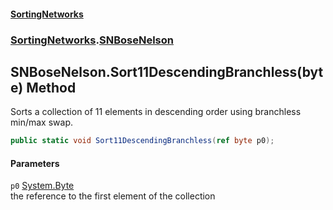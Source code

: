#### [SortingNetworks](index.md 'index')
### [SortingNetworks](SortingNetworks.md 'SortingNetworks').[SNBoseNelson](SortingNetworks_SNBoseNelson.md 'SortingNetworks.SNBoseNelson')
## SNBoseNelson.Sort11DescendingBranchless(byte) Method
Sorts a collection of 11 elements in descending order using branchless min/max swap.  
```csharp
public static void Sort11DescendingBranchless(ref byte p0);
```
#### Parameters
<a name='SortingNetworks_SNBoseNelson_Sort11DescendingBranchless(byte)_p0'></a>
`p0` [System.Byte](https://docs.microsoft.com/en-us/dotnet/api/System.Byte 'System.Byte')  
the reference to the first element of the collection
  

